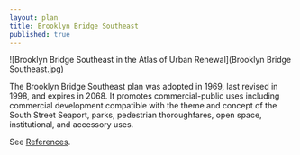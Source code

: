 ```yaml
---
layout: plan
title: Brooklyn Bridge Southeast
published: true
---
```


![Brooklyn Bridge Southeast in the Atlas of Urban Renewal](Brooklyn Bridge Southeast.jpg)

The Brooklyn Bridge Southeast plan was adopted in 1969, last revised in 1998, and expires in 2068. It promotes commercial-public uses including commercial development compatible with the theme and concept of the South Street Seaport, parks, pedestrian thoroughfares, open space, institutional, and accessory uses.

See [References](http://www.urbanreviewer.org/#page=references.html).
